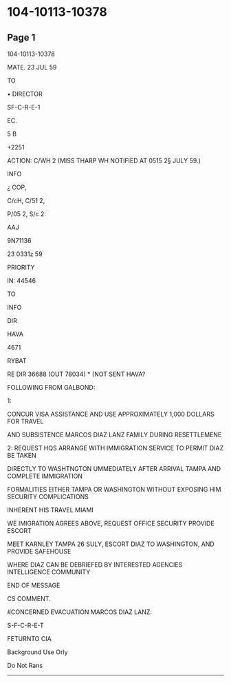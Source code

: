 # 104-10113-10378

## Page 1

104-10113-10378

MATE. 23 JUL 59

TO

• DIRECTOR

SF-C-R-E-1

EC.

5 B

+2251

ACTION: C/WH 2 (MISS THARP WH NOTIFIED AT 0515 2§ JULY 59.)

INFO

¿ COP,

C/cH, C/51 2,

P/05 2, S/c 2:

AAJ

9N71136

23 0331z 59

PRIORITY

IN: 44546

TO

INFO

DIR

HAVA

4671

RYBAT

RE DIR 36688 (OUT 78034) * (NOT SENT HAVA?

FOLLOWING FROM GALBOND:

1:

CONCUR VISA ASSISTANCE AND USE APPROXIMATELY 1,000 DOLLARS FOR TRAVEL

AND SUBSISTENCE MARCOS DIAZ LANZ FAMILY DURING RESETTLEMENE

2: REQUEST HQS ARRANGE WITH IMMIGRATION SERVICE TO PERMIT DIAZ BE TAKEN

DIRECTLY TO WASHTNGTON UMMEDIATELY AFTER ARRIVAL TAMPA AND COMPLETE IMMIGRATION

FORMALITIES EITHER TAMPA OR WASHINGTON WITHOUT EXPOSING HIM SECURITY COMPLICATIONS

INHERENT HIS TRAVEL MIAMI

WE IMIGRATION AGREES ABOVE, REQUEST OFFICE SECURITY PROVIDE ESCORT

MEET KARNLEY TAMPA 26 SULY, ESCORT DIAZ TO WASHINGTON, AND PROVIDE SAFEHOUSE

WHERE DIAZ CAN BE DEBRIEFED BY INTERESTED AGENCIES INTELLIGENCE COMMUNITY

END OF MESSAGE

CS COMMENT.

#CONCERNED EVACUATION MARCOS DIAZ LANZ:

S-F-C-R-E-T

FETURNTO CIA

Background Use Orly

Do Not Rans

---

